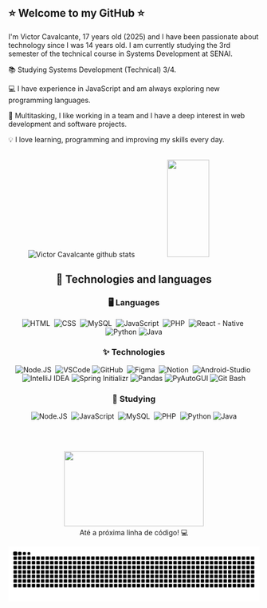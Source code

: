 ##  ⭐ Welcome to my GitHub ⭐ 

<div align="left">
I'm Victor Cavalcante, 17 years old (2025) and I have been passionate about technology since I was 14 years old. I am currently studying the 3rd semester of the technical course in Systems Development at SENAI.

📚 Studying Systems Development (Technical) 3/4.

💻 I have experience in JavaScript and am always exploring new programming languages.

🤹 Multitasking, I like working in a team and I have a deep interest in web development and software projects.

💡 I love learning, programming and improving my skills every day.  <br> <br>

</div>

<div align="center">  
   <img width="49%" height="195px" src="https://github-readme-stats.vercel.app/api?username=vic-cavalcant3&show_icons=true&count_private=true&hide_border=true&title_color=ffffff&icon_color=00bfbf&text_color=ffffff&bg_color=0d1117&cache_seconds=3600" alt="Victor Cavalcante github stats" /> 

<img width="41%" height="195px" src="https://github-readme-stats.vercel.app/api/top-langs/?username=vic-cavalcant3&layout=compact&hide_border=true&title_color=ffffff&text_color=ffffff&bg_color=0d1117&cache_seconds=1600&t=atualizar123" />





 ## **🚀 Technologies and languages**
 
### **🖥 Languages** 
![HTML](https://img.shields.io/badge/-HTML-0D1117?style=for-the-badge&logo=html5&labelColor=0D1117)&nbsp;
![CSS](https://img.shields.io/badge/-CSS-0D1117?style=for-the-badge&logo=CSS3&logoColor=1572B6&labelColor=0D1117)&nbsp;
![MySQL](https://img.shields.io/badge/-mysql-0D1117?style=for-the-badge&logo=mysql&labelColor=0D1117)&nbsp;
![JavaScript](https://img.shields.io/badge/-JavaScript-0D1117?style=for-the-badge&logo=javascript&labelColor=0D1117&textColor=0D1117)&nbsp;
![PHP](https://img.shields.io/badge/-php-0D1117?style=for-the-badge&logo=php&labelColor=0D1117&textColor=0D1117)&nbsp;
![React - Native](https://img.shields.io/badge/React_Native-0D1117?style=for-the-badge&logo=react&labelColor=0D1117&textColor=0D1117)&nbsp;
![Python](https://img.shields.io/badge/Python-0D1117?style=for-the-badge&logo=python&logoColor=yellow&labelColor=0D1117)
![Java](https://img.shields.io/badge/Java-0D1117?style=for-the-badge&logo=coffeescript&logoColor=white&labelColor=0D1117)





### **✨ Technologies**
![Node.JS](https://img.shields.io/badge/-Node.JS-0D1117?style=for-the-badge&logo=node.js&labelColor=0D1117&textColor=0D1117)&nbsp;
![VSCode](https://img.shields.io/badge/VSCode-0D1117?style=for-the-badge&logo=visualstudiocode&logoColor=white)
![GitHub](https://img.shields.io/badge/-GitHub-0D1117?style=for-the-badge&logo=github&labelColor=0D1117)&nbsp;
![Figma](https://img.shields.io/badge/-figma-0D1117?style=for-the-badge&logo=figma&labelColor=0D1117)&nbsp;
![Notion](https://img.shields.io/badge/Notion-0D1117?style=for-the-badge&logo=notion&logoColor=FFFFFF)&nbsp;
![Android-Studio](https://img.shields.io/badge/Android_Studio-0D1117?style=for-the-badge&logo=android-studio&logoColor=00BFFF)&nbsp;
![IntelliJ IDEA](https://img.shields.io/badge/IntelliJ_IDEA-0D1117?style=for-the-badge&logo=intellijidea&logoColor=white&labelColor=0D1117)
![Spring Initializr](https://img.shields.io/badge/Spring_Initializr-0D1117?style=for-the-badge&logo=spring&logoColor=white&labelColor=0D1117)
![Pandas](https://img.shields.io/badge/Pandas-0D1117?style=for-the-badge&logo=pandas&logoColor=white&labelColor=0D1117)
![PyAutoGUI](https://img.shields.io/badge/PyAutoGUI-0D1117?style=for-the-badge&logo=python&logoColor=white&labelColor=0D1117)
![Git Bash](https://img.shields.io/badge/Git_Bash-0D1117?style=for-the-badge&logo=git&logoColor=white)





### **📕 Studying**
![Node.JS](https://img.shields.io/badge/-Node.JS-0D1117?style=for-the-badge&logo=node.js&labelColor=0D1117&textColor=0D1117)&nbsp;
![JavaScript](https://img.shields.io/badge/-JavaScript-0D1117?style=for-the-badge&logo=javascript&labelColor=0D1117&textColor=0D1117)&nbsp;
![MySQL](https://img.shields.io/badge/-mysql-0D1117?style=for-the-badge&logo=mysql&labelColor=0D1117)&nbsp;
![PHP](https://img.shields.io/badge/-php-0D1117?style=for-the-badge&logo=php&labelColor=0D1117&textColor=0D1117)&nbsp;
![Python](https://img.shields.io/badge/Python-0D1117?style=for-the-badge&logo=python&logoColor=yellow&labelColor=0D1117)
![Java](https://img.shields.io/badge/Java-0D1117?style=for-the-badge&logo=coffeescript&logoColor=white&labelColor=0D1117)

  <br>
  <br>

<p align="center">
  <img src="https://media.giphy.com/media/zvVwEUYAXjKLLPumXJ/giphy.gif" width="280" height="150" />
  <br>Até a próxima linha de código! 💻
</p>

<div align="center">
<img src="https://raw.githubusercontent.com/vic-cavalcant3/vic-cavalcant3/output/snake.svg" />
</div>


